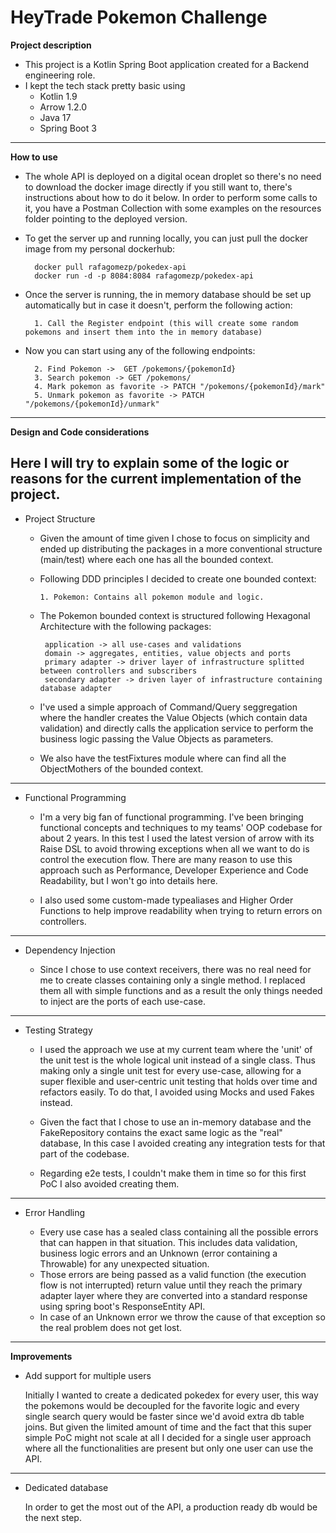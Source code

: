 # HeyTrade Pokemon Challenge

**Project description**
* This project is a Kotlin Spring Boot application created for a Backend engineering role. 
* I kept the tech stack pretty basic using
  * Kotlin 1.9
  * Arrow 1.2.0
  * Java 17
  * Spring Boot 3

---
**How to use**

* The whole API is deployed on a digital ocean droplet so there's no need to download the docker image directly if you still want to, there's instructions about how to do it below.
  In order to perform some calls to it, you have a Postman Collection with some examples on the resources folder pointing to the deployed version.
* To get the server up and running locally, you can just pull the docker image from my personal dockerhub:

        docker pull rafagomezp/pokedex-api
        docker run -d -p 8084:8084 rafagomezp/pokedex-api
  
* Once the server is running, the in memory database should be set up automatically but in case it doesn't, perform the following action:

        1. Call the Register endpoint (this will create some random pokemons and insert them into the in memory database)
* Now you can start using any of the following endpoints:

        2. Find Pokemon ->  GET /pokemons/{pokemonId}
        3. Search pokemon -> GET /pokemons/
        4. Mark pokemon as favorite -> PATCH "/pokemons/{pokemonId}/mark"
        5. Unmark pokemon as favorite -> PATCH "/pokemons/{pokemonId}/unmark"
---
**Design and Code considerations**

Here I will try to explain some of the logic or reasons for the current implementation of the project.
---
* Project Structure

  - Given the amount of time given I chose to focus on simplicity and ended up distributing the packages in a more conventional structure (main/test) where each one has all the bounded context.

  - Following DDD principles I decided to create one bounded context:

        1. Pokemon: Contains all pokemon module and logic.

  - The Pokemon bounded context is structured following Hexagonal Architecture with the following packages:

         application -> all use-cases and validations
         domain -> aggregates, entities, value objects and ports
         primary adapter -> driver layer of infrastructure splitted between controllers and subscribers
         secondary adapter -> driven layer of infrastructure containing database adapter
  - I've used a simple approach of Command/Query seggregation where the handler creates the Value Objects (which contain data validation)
    and directly calls the application service to perform the business logic passing the Value Objects as parameters.
  - We also have the testFixtures module where can find all the ObjectMothers of the bounded context.
---
* Functional Programming

  - I'm a very big fan of functional programming. I've been bringing functional concepts and techniques to my teams' 
  OOP codebase for about 2 years. In this test I used the latest version of arrow with its Raise DSL to avoid throwing exceptions
  when all we want to do is control the execution flow. There are many reason to use this approach such as Performance, Developer Experience 
  and Code Readability, but I won't go into details here.
  
  - I also used some custom-made typealiases and Higher Order Functions to help improve readability when trying to return errors on controllers.    
---
* Dependency Injection

  - Since I chose to use context receivers, there was no real need for me to create classes containing only a single method. I replaced them all with
  simple functions and as a result the only things needed to inject are the ports of each use-case.
---

* Testing Strategy
  
  - I used the approach we use at my current team where the 'unit' of the unit test is the whole logical unit instead of a single class.
  Thus making only a single unit test for every use-case, allowing for a super flexible and user-centric unit testing that holds over time and refactors easily.
  To do that, I avoided using Mocks and used Fakes instead.
  
  - Given the fact that I chose to use an in-memory database and the FakeRepository contains the exact same logic as the "real" database, 
  In this case I avoided creating any integration tests for that part of the codebase.

  - Regarding e2e tests, I couldn't make them in time so for this first PoC I also avoided creating them.
---
* Error Handling
  
  - Every use case has a sealed class containing all the possible errors that can happen in that situation. This includes
    data validation, business logic errors and an Unknown (error containing a Throwable) for any unexpected situation.
  - Those errors are being passed as a valid function (the execution flow is not interrupted) return value until they reach the
    primary adapter layer where they are converted into a standard response using spring boot's ResponseEntity API.
  - In case of an Unknown error we throw the cause of that exception so the real problem does not get lost.

---
**Improvements**
* Add support for multiple users

  Initially I wanted to create a dedicated pokedex for every user, this way the pokemons would be decoupled for the favorite logic and every single search query would be faster
  since we'd avoid extra db table joins. But given the limited amount of time and the fact that this super simple PoC might not scale at all I decided for a single user approach where
  all the functionalities are present but only one user can use the API.
---
* Dedicated database

  In order to get the most out of the API, a production ready db would be the next step.


